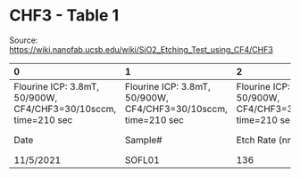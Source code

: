 # CHF3 - Table 1

Source: https://wiki.nanofab.ucsb.edu/wiki/SiO2_Etching_Test_using_CF4/CHF3

| 0                                                              | 1                                                              | 2                                                              | 3                                                              | 4                                                              | 5                                                              |
|:---------------------------------------------------------------|:---------------------------------------------------------------|:---------------------------------------------------------------|:---------------------------------------------------------------|:---------------------------------------------------------------|:---------------------------------------------------------------|
| Flourine ICP: 3.8mT, 50/900W, CF4/CHF3=30/10sccm, time=210 sec | Flourine ICP: 3.8mT, 50/900W, CF4/CHF3=30/10sccm, time=210 sec | Flourine ICP: 3.8mT, 50/900W, CF4/CHF3=30/10sccm, time=210 sec | Flourine ICP: 3.8mT, 50/900W, CF4/CHF3=30/10sccm, time=210 sec | Flourine ICP: 3.8mT, 50/900W, CF4/CHF3=30/10sccm, time=210 sec | Flourine ICP: 3.8mT, 50/900W, CF4/CHF3=30/10sccm, time=210 sec |
| Date                                                           | Sample#                                                        | Etch Rate (nm/min)                                             | Etch Selectivity (SiO2/PR)                                     | Averaged Sidewall Angle (o)                                    | SEM Image                                                      |
| 11/5/2021                                                      | SOFL01                                                         | 136                                                            | 1.2                                                            |                                                                |                                                                |